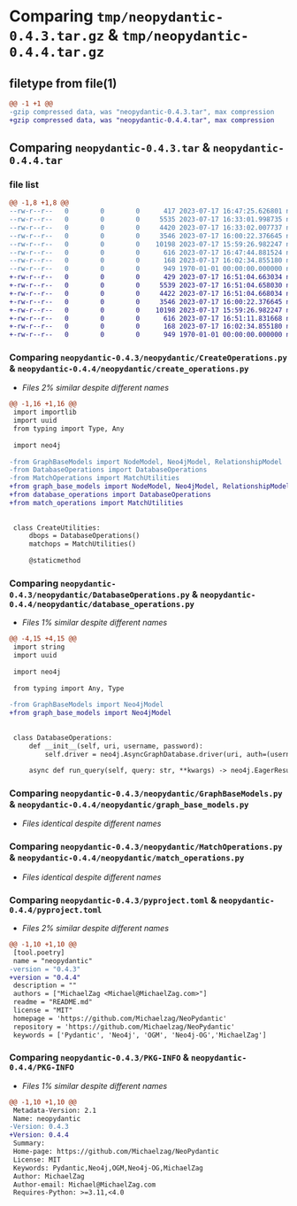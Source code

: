 # Comparing `tmp/neopydantic-0.4.3.tar.gz` & `tmp/neopydantic-0.4.4.tar.gz`

## filetype from file(1)

```diff
@@ -1 +1 @@
-gzip compressed data, was "neopydantic-0.4.3.tar", max compression
+gzip compressed data, was "neopydantic-0.4.4.tar", max compression
```

## Comparing `neopydantic-0.4.3.tar` & `neopydantic-0.4.4.tar`

### file list

```diff
@@ -1,8 +1,8 @@
--rw-r--r--   0        0        0      417 2023-07-17 16:47:25.626801 neopydantic-0.4.3/neopydantic/__init__.py
--rw-r--r--   0        0        0     5535 2023-07-17 16:33:01.998735 neopydantic-0.4.3/neopydantic/CreateOperations.py
--rw-r--r--   0        0        0     4420 2023-07-17 16:33:02.007737 neopydantic-0.4.3/neopydantic/DatabaseOperations.py
--rw-r--r--   0        0        0     3546 2023-07-17 16:00:22.376645 neopydantic-0.4.3/neopydantic/GraphBaseModels.py
--rw-r--r--   0        0        0    10198 2023-07-17 15:59:26.982247 neopydantic-0.4.3/neopydantic/MatchOperations.py
--rw-r--r--   0        0        0      616 2023-07-17 16:47:44.881524 neopydantic-0.4.3/pyproject.toml
--rw-r--r--   0        0        0      168 2023-07-17 16:02:34.855180 neopydantic-0.4.3/README.md
--rw-r--r--   0        0        0      949 1970-01-01 00:00:00.000000 neopydantic-0.4.3/PKG-INFO
+-rw-r--r--   0        0        0      429 2023-07-17 16:51:04.663034 neopydantic-0.4.4/neopydantic/__init__.py
+-rw-r--r--   0        0        0     5539 2023-07-17 16:51:04.658030 neopydantic-0.4.4/neopydantic/create_operations.py
+-rw-r--r--   0        0        0     4422 2023-07-17 16:51:04.668034 neopydantic-0.4.4/neopydantic/database_operations.py
+-rw-r--r--   0        0        0     3546 2023-07-17 16:00:22.376645 neopydantic-0.4.4/neopydantic/graph_base_models.py
+-rw-r--r--   0        0        0    10198 2023-07-17 15:59:26.982247 neopydantic-0.4.4/neopydantic/match_operations.py
+-rw-r--r--   0        0        0      616 2023-07-17 16:51:11.831668 neopydantic-0.4.4/pyproject.toml
+-rw-r--r--   0        0        0      168 2023-07-17 16:02:34.855180 neopydantic-0.4.4/README.md
+-rw-r--r--   0        0        0      949 1970-01-01 00:00:00.000000 neopydantic-0.4.4/PKG-INFO
```

### Comparing `neopydantic-0.4.3/neopydantic/CreateOperations.py` & `neopydantic-0.4.4/neopydantic/create_operations.py`

 * *Files 2% similar despite different names*

```diff
@@ -1,16 +1,16 @@
 import importlib
 import uuid
 from typing import Type, Any
 
 import neo4j
 
-from GraphBaseModels import NodeModel, Neo4jModel, RelationshipModel
-from DatabaseOperations import DatabaseOperations
-from MatchOperations import MatchUtilities
+from graph_base_models import NodeModel, Neo4jModel, RelationshipModel
+from database_operations import DatabaseOperations
+from match_operations import MatchUtilities
 
 
 class CreateUtilities:
     dbops = DatabaseOperations()
     matchops = MatchUtilities()
 
     @staticmethod
```

### Comparing `neopydantic-0.4.3/neopydantic/DatabaseOperations.py` & `neopydantic-0.4.4/neopydantic/database_operations.py`

 * *Files 1% similar despite different names*

```diff
@@ -4,15 +4,15 @@
 import string
 import uuid
 
 import neo4j
 
 from typing import Any, Type
 
-from GraphBaseModels import Neo4jModel
+from graph_base_models import Neo4jModel
 
 
 class DatabaseOperations:
     def __init__(self, uri, username, password):
         self.driver = neo4j.AsyncGraphDatabase.driver(uri, auth=(username, password))
 
     async def run_query(self, query: str, **kwargs) -> neo4j.EagerResult:
```

### Comparing `neopydantic-0.4.3/neopydantic/GraphBaseModels.py` & `neopydantic-0.4.4/neopydantic/graph_base_models.py`

 * *Files identical despite different names*

### Comparing `neopydantic-0.4.3/neopydantic/MatchOperations.py` & `neopydantic-0.4.4/neopydantic/match_operations.py`

 * *Files identical despite different names*

### Comparing `neopydantic-0.4.3/pyproject.toml` & `neopydantic-0.4.4/pyproject.toml`

 * *Files 2% similar despite different names*

```diff
@@ -1,10 +1,10 @@
 [tool.poetry]
 name = "neopydantic"
-version = "0.4.3"
+version = "0.4.4"
 description = ""
 authors = ["MichaelZag <Michael@MichaelZag.com>"]
 readme = "README.md"
 license = "MIT"
 homepage = 'https://github.com/Michaelzag/NeoPydantic'
 repository = 'https://github.com/Michaelzag/NeoPydantic'
 keywords = ['Pydantic', 'Neo4j', 'OGM', 'Neo4j-OG','MichaelZag']
```

### Comparing `neopydantic-0.4.3/PKG-INFO` & `neopydantic-0.4.4/PKG-INFO`

 * *Files 1% similar despite different names*

```diff
@@ -1,10 +1,10 @@
 Metadata-Version: 2.1
 Name: neopydantic
-Version: 0.4.3
+Version: 0.4.4
 Summary: 
 Home-page: https://github.com/Michaelzag/NeoPydantic
 License: MIT
 Keywords: Pydantic,Neo4j,OGM,Neo4j-OG,MichaelZag
 Author: MichaelZag
 Author-email: Michael@MichaelZag.com
 Requires-Python: >=3.11,<4.0
```

